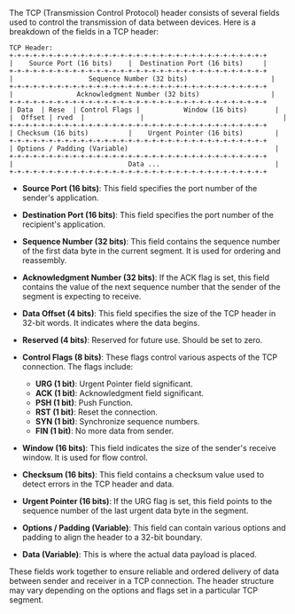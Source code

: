 The TCP (Transmission Control Protocol) header consists of several fields used to control the transmission of data between devices. Here is a breakdown of the fields in a TCP header:

```plaintext
TCP Header:
+-+-+-+-+-+-+-+-+-+-+-+-+-+-+-+-+-+-+-+-+-+-+-+-+-+-+-+-+-+-+-+-+
|    Source Port (16 bits)    |  Destination Port (16 bits)     |
+-+-+-+-+-+-+-+-+-+-+-+-+-+-+-+-+-+-+-+-+-+-+-+-+-+-+-+-+-+-+-+-+
|                   Sequence Number (32 bits)                     |
+-+-+-+-+-+-+-+-+-+-+-+-+-+-+-+-+-+-+-+-+-+-+-+-+-+-+-+-+-+-+-+-+
|                Acknowledgment Number (32 bits)                  |
+-+-+-+-+-+-+-+-+-+-+-+-+-+-+-+-+-+-+-+-+-+-+-+-+-+-+-+-+-+-+-+-+
| Data  | Rese  | Control Flags |           Window (16 bits)       |
|  Offset | rved  |              |                                   |
+-+-+-+-+-+-+-+-+-+-+-+-+-+-+-+-+-+-+-+-+-+-+-+-+-+-+-+-+-+-+-+-+
| Checksum (16 bits)          |    Urgent Pointer (16 bits)        |
+-+-+-+-+-+-+-+-+-+-+-+-+-+-+-+-+-+-+-+-+-+-+-+-+-+-+-+-+-+-+-+-+
| Options / Padding (Variable)                                     |
+-+-+-+-+-+-+-+-+-+-+-+-+-+-+-+-+-+-+-+-+-+-+-+-+-+-+-+-+-+-+-+-+
|                             Data ...                             |
+-+-+-+-+-+-+-+-+-+-+-+-+-+-+-+-+-+-+-+-+-+-+-+-+-+-+-+-+-+-+-+-+
```

- **Source Port (16 bits)**: This field specifies the port number of the sender's application.

- **Destination Port (16 bits)**: This field specifies the port number of the recipient's application.

- **Sequence Number (32 bits)**: This field contains the sequence number of the first data byte in the current segment. It is used for ordering and reassembly.

- **Acknowledgment Number (32 bits)**: If the ACK flag is set, this field contains the value of the next sequence number that the sender of the segment is expecting to receive.

- **Data Offset (4 bits)**: This field specifies the size of the TCP header in 32-bit words. It indicates where the data begins.

- **Reserved (4 bits)**: Reserved for future use. Should be set to zero.

- **Control Flags (8 bits)**: These flags control various aspects of the TCP connection. The flags include:
  - **URG (1 bit)**: Urgent Pointer field significant.
  - **ACK (1 bit)**: Acknowledgment field significant.
  - **PSH (1 bit)**: Push Function.
  - **RST (1 bit)**: Reset the connection.
  - **SYN (1 bit)**: Synchronize sequence numbers.
  - **FIN (1 bit)**: No more data from sender.

- **Window (16 bits)**: This field indicates the size of the sender's receive window. It is used for flow control.

- **Checksum (16 bits)**: This field contains a checksum value used to detect errors in the TCP header and data.

- **Urgent Pointer (16 bits)**: If the URG flag is set, this field points to the sequence number of the last urgent data byte in the segment.

- **Options / Padding (Variable)**: This field can contain various options and padding to align the header to a 32-bit boundary.

- **Data (Variable)**: This is where the actual data payload is placed.

These fields work together to ensure reliable and ordered delivery of data between sender and receiver in a TCP connection. The header structure may vary depending on the options and flags set in a particular TCP segment.
